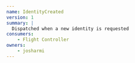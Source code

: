 ```yaml
---
name: IdentityCreated
version: 1
summary: |
  Dispatched when a new identity is requested
consumers:
    - Flight Controller
owners:
    - josharmi
---
```



<NodeGraph title="Consumer / Producer Diagram" />

<Schema />

<EventExamples />
